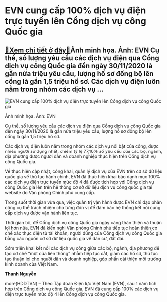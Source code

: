 EVN cung cấp 100% dịch vụ điện trực tuyến lên Cổng dịch vụ công Quốc gia
========================================================================

[:gift:Xem chi tiết ở đây:gift:](https://hddtvn.com/evn-cung-cap-100-dich-vu-dien-truc-tuyen-len-cong-dich-vu-cong-quoc-gia/)Ảnh minh họa. Ảnh: EVN Cụ thể, số lượng yêu cầu các dịch vụ điện qua Cổng dịch vụ công Quốc gia đến ngày 30/11/2020 là gần nửa triệu yêu cầu, lượng hồ sơ đồng bộ lên cổng là gần 1,5 triệu hồ sơ. Các dịch vụ điện luôn nằm trong nhóm các dịch vụ …
-----------------------------------------------------------------------------------------------------------------------------------------------------------------------------------------------------------------------------------------------------





![EVN cung cấp 100% dịch vụ điện trực tuyến lên Cổng dịch vụ công Quốc gia](https://hddtvn.com/wp-content/uploads/2021/01/0025_evn.jpg "EVN cung cấp 100% dịch vụ điện trực tuyến lên Cổng dịch vụ công Quốc gia")


Ảnh minh họa. Ảnh: EVN



Cụ thể, số lượng yêu cầu các dịch vụ điện qua Cổng dịch vụ công Quốc gia đến ngày 30/11/2020 là gần nửa triệu yêu cầu, lượng hồ sơ đồng bộ lên cổng là gần 1,5 triệu hồ sơ.


Các dịch vụ điện luôn nằm trong nhóm các dịch vụ nổi bật của cổng, được nhiều người sử dụng nhất, chiếm tỷ lệ 77,16% số yêu cầu của các bộ, ngành, địa phương được người dân và doanh nghiệp thực hiện trên Cổng dịch vụ công Quốc gia.


Về thực hiện cập nhật, công khai, quản lý dịch vụ của EVN trên cơ sở dữ liệu quốc gia về thủ tục hành chính, EVN đã thực hiện khai báo danh mục 100% các dịch vụ điện trực tuyến mức độ 4 đã được tích hợp với Cổng dịch vụ công Quốc gia lên trên hệ thống cơ sở dữ liệu dịch vụ công quốc gia tại website do Văn phòng Chính phủ cung cấp.


Trong suốt thời gian vừa qua, việc quản trị vận hành được EVN chỉ đạo phân công cụ thể trách nhiệm cho từng đơn vị để đảm bảo hệ thống kết nối cung cấp dịch vụ được vận hành liên tục.


Thời gian tới, để Cổng dịch vụ công Quốc gia ngày càng thân thiện và thuận lợi hơn nữa, EVN đã kiến nghị Văn phòng Chính phủ tiếp tục hoàn thiện cơ chế xác thực điện tử tài khoản, người dùng của Cổng dịch vụ công Quốc gia bằng các nguồn cơ sở dữ liệu quốc gia về dân cư, đất đai.


Sớm triển khai kết nối các dịch vụ công giữa các bộ, ngành, địa phương để tạo cơ chế “một cửa liên thông” nhằm tiếp tục cắt, giảm các hồ sơ, thủ tục tạo thuận lợi cho người dân và doanh nghiệp, góp phần cải thiện môi trường kinh doanh của Việt Nam.




**Thanh Nguyễn**



more(HDDTVN) – Theo Tập đoàn Điện lực Việt Nam (EVN), sau 1 năm tích hợp trên Cổng dịch vụ công Quốc gia, EVN đã cung cấp 100% các dịch vụ điện trực tuyến mức độ 4 lên Cổng dịch vụ công Quốc gia.

